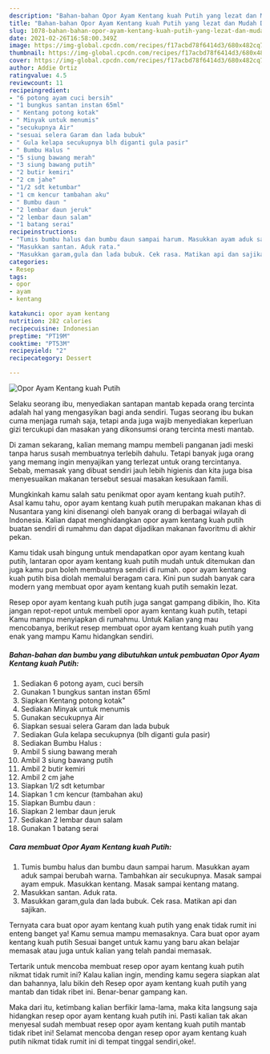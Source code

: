 ```yaml
---
description: "Bahan-bahan Opor Ayam Kentang kuah Putih yang lezat dan Mudah Dibuat"
title: "Bahan-bahan Opor Ayam Kentang kuah Putih yang lezat dan Mudah Dibuat"
slug: 1078-bahan-bahan-opor-ayam-kentang-kuah-putih-yang-lezat-dan-mudah-dibuat
date: 2021-02-26T16:58:00.349Z
image: https://img-global.cpcdn.com/recipes/f17acbd78f6414d3/680x482cq70/opor-ayam-kentang-kuah-putih-foto-resep-utama.jpg
thumbnail: https://img-global.cpcdn.com/recipes/f17acbd78f6414d3/680x482cq70/opor-ayam-kentang-kuah-putih-foto-resep-utama.jpg
cover: https://img-global.cpcdn.com/recipes/f17acbd78f6414d3/680x482cq70/opor-ayam-kentang-kuah-putih-foto-resep-utama.jpg
author: Addie Ortiz
ratingvalue: 4.5
reviewcount: 11
recipeingredient:
- "6 potong ayam cuci bersih"
- "1 bungkus santan instan 65ml"
- " Kentang potong kotak"
- " Minyak untuk menumis"
- "secukupnya Air"
- "sesuai selera Garam dan lada bubuk"
- " Gula kelapa secukupnya blh diganti gula pasir"
- " Bumbu Halus "
- "5 siung bawang merah"
- "3 siung bawang putih"
- "2 butir kemiri"
- "2 cm jahe"
- "1/2 sdt ketumbar"
- "1 cm kencur tambahan aku"
- " Bumbu daun "
- "2 lembar daun jeruk"
- "2 lembar daun salam"
- "1 batang serai"
recipeinstructions:
- "Tumis bumbu halus dan bumbu daun sampai harum. Masukkan ayam aduk sampai berubah warna. Tambahkan air secukupnya. Masak sampai ayam empuk. Masukkan kentang. Masak sampai kentang matang."
- "Masukkan santan. Aduk rata."
- "Masukkan garam,gula dan lada bubuk. Cek rasa. Matikan api dan sajikan."
categories:
- Resep
tags:
- opor
- ayam
- kentang

katakunci: opor ayam kentang 
nutrition: 282 calories
recipecuisine: Indonesian
preptime: "PT19M"
cooktime: "PT53M"
recipeyield: "2"
recipecategory: Dessert

---
```



![Opor Ayam Kentang kuah Putih](https://img-global.cpcdn.com/recipes/f17acbd78f6414d3/680x482cq70/opor-ayam-kentang-kuah-putih-foto-resep-utama.jpg)

Selaku seorang ibu, menyediakan santapan mantab kepada orang tercinta adalah hal yang mengasyikan bagi anda sendiri. Tugas seorang ibu bukan cuma menjaga rumah saja, tetapi anda juga wajib menyediakan keperluan gizi tercukupi dan masakan yang dikonsumsi orang tercinta mesti mantab.

Di zaman  sekarang, kalian memang mampu membeli panganan jadi meski tanpa harus susah membuatnya terlebih dahulu. Tetapi banyak juga orang yang memang ingin menyajikan yang terlezat untuk orang tercintanya. Sebab, memasak yang dibuat sendiri jauh lebih higienis dan kita juga bisa menyesuaikan makanan tersebut sesuai masakan kesukaan famili. 



Mungkinkah kamu salah satu penikmat opor ayam kentang kuah putih?. Asal kamu tahu, opor ayam kentang kuah putih merupakan makanan khas di Nusantara yang kini disenangi oleh banyak orang di berbagai wilayah di Indonesia. Kalian dapat menghidangkan opor ayam kentang kuah putih buatan sendiri di rumahmu dan dapat dijadikan makanan favoritmu di akhir pekan.

Kamu tidak usah bingung untuk mendapatkan opor ayam kentang kuah putih, lantaran opor ayam kentang kuah putih mudah untuk ditemukan dan juga kamu pun boleh membuatnya sendiri di rumah. opor ayam kentang kuah putih bisa diolah memalui beragam cara. Kini pun sudah banyak cara modern yang membuat opor ayam kentang kuah putih semakin lezat.

Resep opor ayam kentang kuah putih juga sangat gampang dibikin, lho. Kita jangan repot-repot untuk membeli opor ayam kentang kuah putih, tetapi Kamu mampu menyiapkan di rumahmu. Untuk Kalian yang mau mencobanya, berikut resep membuat opor ayam kentang kuah putih yang enak yang mampu Kamu hidangkan sendiri.

<!--inarticleads1-->

##### Bahan-bahan dan bumbu yang dibutuhkan untuk pembuatan Opor Ayam Kentang kuah Putih:

1. Sediakan 6 potong ayam, cuci bersih
1. Gunakan 1 bungkus santan instan 65ml
1. Siapkan  Kentang potong kotak&#34;
1. Sediakan  Minyak untuk menumis
1. Gunakan secukupnya Air
1. Siapkan sesuai selera Garam dan lada bubuk
1. Sediakan  Gula kelapa secukupnya (blh diganti gula pasir)
1. Sediakan  Bumbu Halus :
1. Ambil 5 siung bawang merah
1. Ambil 3 siung bawang putih
1. Ambil 2 butir kemiri
1. Ambil 2 cm jahe
1. Siapkan 1/2 sdt ketumbar
1. Siapkan 1 cm kencur (tambahan aku)
1. Siapkan  Bumbu daun :
1. Siapkan 2 lembar daun jeruk
1. Sediakan 2 lembar daun salam
1. Gunakan 1 batang serai




<!--inarticleads2-->

##### Cara membuat Opor Ayam Kentang kuah Putih:

1. Tumis bumbu halus dan bumbu daun sampai harum. Masukkan ayam aduk sampai berubah warna. Tambahkan air secukupnya. Masak sampai ayam empuk. Masukkan kentang. Masak sampai kentang matang.
1. Masukkan santan. Aduk rata.
1. Masukkan garam,gula dan lada bubuk. Cek rasa. Matikan api dan sajikan.




Ternyata cara buat opor ayam kentang kuah putih yang enak tidak rumit ini enteng banget ya! Kamu semua mampu memasaknya. Cara buat opor ayam kentang kuah putih Sesuai banget untuk kamu yang baru akan belajar memasak atau juga untuk kalian yang telah pandai memasak.

Tertarik untuk mencoba membuat resep opor ayam kentang kuah putih nikmat tidak rumit ini? Kalau kalian ingin, mending kamu segera siapkan alat dan bahannya, lalu bikin deh Resep opor ayam kentang kuah putih yang mantab dan tidak ribet ini. Benar-benar gampang kan. 

Maka dari itu, ketimbang kalian berfikir lama-lama, maka kita langsung saja hidangkan resep opor ayam kentang kuah putih ini. Pasti kalian tak akan menyesal sudah membuat resep opor ayam kentang kuah putih mantab tidak ribet ini! Selamat mencoba dengan resep opor ayam kentang kuah putih nikmat tidak rumit ini di tempat tinggal sendiri,oke!.


